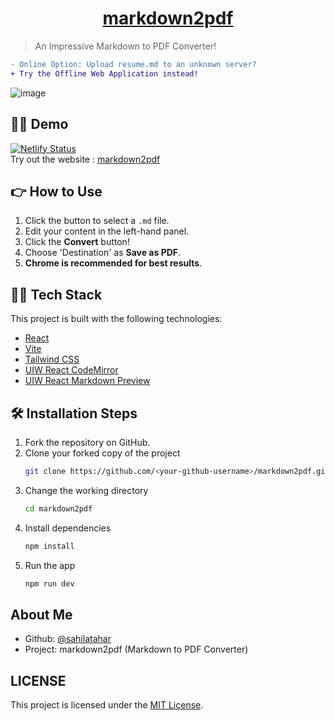 <h1 align="center"><a href="https://markdown2pdfconverter.netlify.app ">markdown2pdf</a></h1>

> An Impressive Markdown to PDF Converter!
```diff
- Online Option: Upload resume.md to an unknown server?
+ Try the Offline Web Application instead!
```
![image](https://github.com/sahilatahar/markdown2pdf/assets/100127570/c0dd7e32-2a70-4b95-9f2c-b2f6cdfa2d98)


## 👨‍💻 Demo
[![Netlify Status](https://api.netlify.com/api/v1/badges/c0548fed-3737-43e4-bf18-2c6fab99c81a/deploy-status)]()  
Try out the website : [markdown2pdf](https://markdown2pdfconverter.netlify.app)

## 👉 How to Use
1. Click the button to select a `.md` file.
2. Edit your content in the left-hand panel.
3. Click the **Convert** button!
4. Choose 'Destination' as **Save as PDF**.
5. **Chrome is recommended for best results**.

## 👨‍🔧 Tech Stack

This project is built with the following technologies:

- [React](https://react.dev/)
- [Vite](https://vitejs.dev/)
- [Tailwind CSS](https://tailwindcss.com/)
- [UIW React CodeMirror](https://uiwjs.github.io/react-codemirror/)
- [UIW React Markdown Preview](https://github.com/uiwjs/react-markdown-preview)

## 🛠️ Installation Steps

1. Fork the repository on GitHub.
2. Clone your forked copy of the project
   ```bash
   git clone https://github.com/<your-github-username>/markdown2pdf.git
   ```
3. Change the working directory
   ```bash
   cd markdown2pdf
   ```
4. Install dependencies
   ```bash
   npm install
   ```
5. Run the app
   ```bash
   npm run dev
   ```
      
## About Me
- Github: [@sahilatahar](https://github.com/sahilatahar)
- Project: markdown2pdf (Markdown to PDF Converter)

## LICENSE  
This project is licensed under the [MIT License](LICENSE).
